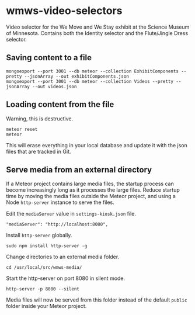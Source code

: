 # wmws-video-selectors

Video selector for the We Move and We Stay exhibit at the Science Museum of Minnesota. Contains both the Identity selector and the Flute/Jingle Dress selector.

## Saving content to a file

    mongoexport --port 3001 --db meteor --collection ExhibitComponents --pretty --jsonArray --out exhibitComponents.json
    mongoexport --port 3001 --db meteor --collection Videos --pretty --jsonArray --out videos.json

## Loading content from the file
Warning, this is destructive.

    meteor reset
    meteor

This will erase everything in your local database and update it with the json
files that are tracked in Git.


## Serve media from an external directory
If a Meteor project contains large media files, the startup process can become increasingly long as it processes the large files.
Reduce startup time by moving the media files outside the Meteor project, and using a Node `http-server` instance to serve the files.

Edit the `mediaServer` value in `settings-kiosk.json` file.

    "mediaServer": "http://localhost:8080",

Install `http-server` globally.

    sudo npm install http-server -g

Change directories to an external media folder.

    cd /usr/local/src/wmws-media/

Start the http-server on port 8080 in silent mode.

    http-server -p 8080 --silent

Media files will now be served from this folder instead of the default `public` folder inside your Meteor project.